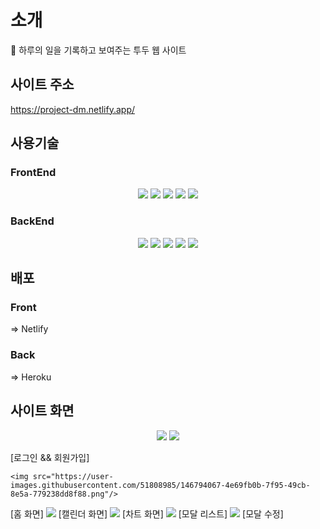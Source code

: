 # 소개

📅 하루의 일을 기록하고 보여주는 투두 웹 사이트

## 사이트 주소

https://project-dm.netlify.app/

## 사용기술

### FrontEnd

<p align='center'>
    <img src="https://img.shields.io/badge/Typescript-v4.4.3-blue?logo=typescript"/>
    <img src="https://img.shields.io/badge/React-v17.0.2-blue?logo=React"/>
    <img src="https://img.shields.io/badge/styled components-v5.3.1-pink?logo=react">
<!--     <img src="https://img.shields.io/badge/redux-v4.1.1-blue?logo=react"> -->
<!--     <img src="https://img.shields.io/badge/react redux-v7.2.5-blue?logo=react"> -->
    <img src="https://img.shields.io/badge/redux toolkit-v1.6.2-blue?logo=react">
<!--     <img src="https://img.shields.io/badge/redux persist-v6.0.0-blue?logo=react"> -->
    <img src="https://img.shields.io/badge/redux saga-v1.1.3-blue?logo=react">
</p>
<!-- React, styled-components, react-chartjs-2, typescript, redux, react-redux, redux toolkit, redux-persist, redux-saga -->

### BackEnd
<p align='center'>
    <img src="https://img.shields.io/badge/Express-v4.17.1-aaa?logo=express">
    <img src="https://img.shields.io/badge/Mongodb-v5.0.3-critical?logo=mongodb">
    <img src="https://img.shields.io/badge/mongoose-v6.0.13-critical?logo=mongodb">
    <img src="https://img.shields.io/badge/JWT-v8.5.1-critical?logo=jsonwebtoken">
    <img src="https://img.shields.io/badge/bcrypt-v5.0.1-critical?logo=bcrypt">
</p>
<!-- Express, mongoose, jsonwebtoken, bcrypt, mongoose -->

## 배포
### Front
=> Netlify
### Back
=> Heroku

## 사이트 화면
<p align='center'>
    <img src="https://user-images.githubusercontent.com/51808985/146792714-af7c4cf1-b6a6-4957-8ac9-000328979614.png"/>
    <img src="https://user-images.githubusercontent.com/51808985/146793041-60a0c201-c800-4449-a0d6-7ae6639a8de0.png"/>
    <p>[로그인 && 회원가입]</p>

    <img src="https://user-images.githubusercontent.com/51808985/146794067-4e69fb0b-7f95-49cb-8e5a-779238dd8f88.png"/>
[홈 화면]
    <img src="https://user-images.githubusercontent.com/51808985/146793427-f94347b1-3e9c-4b63-8d98-e4ec1e533906.png"/>
[캘린더 화면]
    <img src="https://user-images.githubusercontent.com/51808985/146793781-941a3b68-6743-4c6e-af18-40ed59c2b3ab.png"/>
[차트 화면]
    <img src="https://user-images.githubusercontent.com/51808985/146793878-806a5772-6365-4c4c-9c2e-7ea8235b0dd5.png"/>
[모달 리스트]
    <img src="https://user-images.githubusercontent.com/51808985/146793955-2b8c582a-536d-40e7-8552-aa42944810a1.png"/>
[모달 수정]



    
</p>
